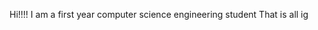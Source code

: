 Hi!!!!
I am a first year computer science engineering student
That is all ig 

<!---
siradolf89/siradolf89 is a ✨ special ✨ repository because its `README.md` (this file) appears on your GitHub profile.
You can click the Preview link to take a look at your changes.
--->
